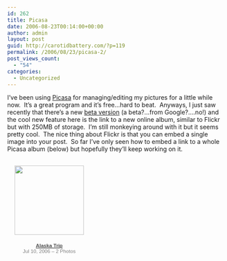 ```yaml
---
id: 262
title: Picasa
date: 2006-08-23T00:14:00+00:00
author: admin
layout: post
guid: http://carotidbattery.com/?p=119
permalink: /2006/08/23/picasa-2/
post_views_count:
  - "54"
categories:
  - Uncategorized
---
```

 <p>I&#8217;ve been using <a href="http://picasa.google.com/">Picasa</a> for managing/editing my pictures for a little while now.  It&#8217;s a great program and it&#8217;s free&#8230;hard to beat.  Anyways, I just saw recently that there&#8217;s a new <a href="http://picasaweb.google.com/">beta version</a> (a beta?&#8230;from Google?&#8230;.no!) and the cool new feature here is the link to a new online album, similar to Flickr but with 250MB of storage.  I&#8217;m still monkeying around with it but it seems pretty cool.  The nice thing about Flickr is that you can embed a single image into your post.  So far I&#8217;ve only seen how to embed a link to a whole Picasa album (below) but hopefully they&#8217;ll keep working on it.</p> <div style="font-size: 83%; width: 194px; font-family: arial,sans-serif; text-align: center;"> <div style="background: transparent url(http://picasaweb.google.com/f/img/transparent\_album\_background.gif) no-repeat scroll left 5 0%; -moz-background-clip: -moz-initial; -moz-background-origin: -moz-initial; -moz-background-inline-policy: -moz-initial; height: 194px;"> <p align="center"><a href="http://picasaweb.google.com/briankgalloway/AlaskaTrip"><img style="border: medium none ; padding: 0px; margin-top: 16px;" src="http://lh3.google.com/briankgalloway/ROVqv2-\_ABE/AAAAAAAAABM/k\_Y1OZursX4/AlaskaTrip.jpg?crop=1&imgmax=160" height="160" width="160" /></a><a></a></p> </div> <a href="http://picasaweb.google.com/briankgalloway/AlaskaTrip"> <div style="font-weight: bold; color: rgb(77, 77, 77); text-decoration: none;">Alaska Trip</div> </a> <div style="color: rgb(128, 128, 128);">Jul 10, 2006 &#8211; 2 Photos</div> </div>